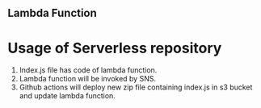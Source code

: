 ## Lambda Function

# Usage of Serverless repository

1. Index.js file has code of lambda function.
2. Lambda function will be invoked by SNS.
3. Github actions will deploy new zip file containing index.js in s3 bucket and update lambda function.
